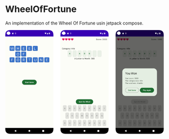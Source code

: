 # WheelOfFortune
An implementation of the Wheel Of Fortune usin jetpack compose.

![Image of the application](https://github.com/MikaelFangel/WheelOfFortune/blob/main/images/scrot.png)
